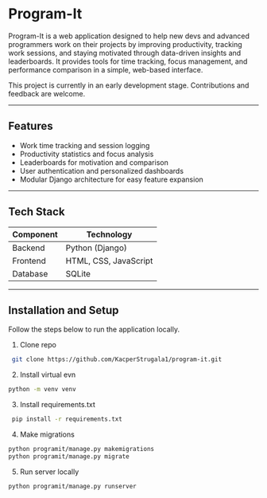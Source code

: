 # Program-It

Program-It is a web application designed to help new devs and advanced programmers work on their projects by improving productivity, tracking work sessions, and staying motivated through data-driven insights and leaderboards.
It provides tools for time tracking, focus management, and performance comparison in a simple, web-based interface.

This project is currently in an early development stage. Contributions and feedback are welcome.

---

## Features

- Work time tracking and session logging  
- Productivity statistics and focus analysis  
- Leaderboards for motivation and comparison  
- User authentication and personalized dashboards  
- Modular Django architecture for easy feature expansion  

---

## Tech Stack

| Component | Technology |
|------------|-------------|
| Backend | Python (Django) |
| Frontend | HTML, CSS, JavaScript |
| Database | SQLite |

---

## Installation and Setup

Follow the steps below to run the application locally.

1. Clone repo
```bash
 git clone https://github.com/KacperStrugala1/program-it.git
 ```
2. Install virtual evn
```bash
python -m venv venv
```
3. Install requirements.txt
```bash
 pip install -r requirements.txt
 ```
4. Make migrations
```bash
python programit/manage.py makemigrations
python programit/manage.py migrate
```
5. Run server locally
```bash
python programit/manage.py runserver
```
